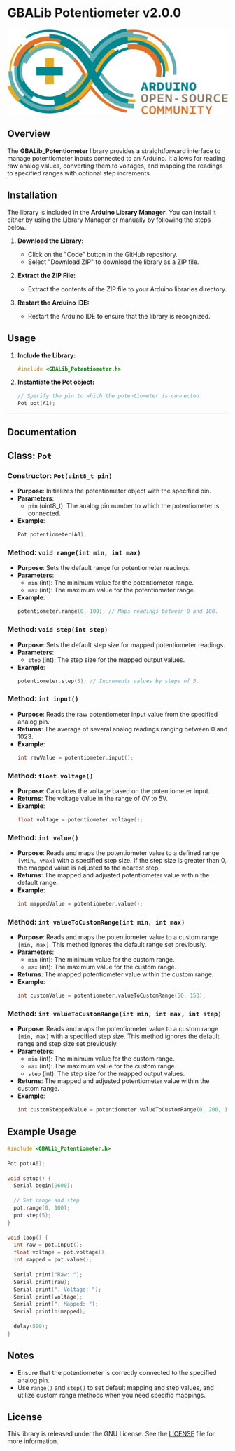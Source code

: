 # GBALib Potentiometer v2.0.0

![Arduino Logo](./extras/ArduinoCommunityLogo.png)

## Overview
The **GBALib_Potentiometer** library provides a straightforward interface to manage potentiometer inputs connected to an Arduino. It allows for reading raw analog values, converting them to voltages, and mapping the readings to specified ranges with optional step increments.


## Installation

The library is included in the **Arduino Library Manager**. You can install it either by using the Library Manager or manually by following the steps below.

1. **Download the Library:**
   - Click on the "Code" button in the GitHub repository.
   - Select "Download ZIP" to download the library as a ZIP file.

2. **Extract the ZIP File:**
   - Extract the contents of the ZIP file to your Arduino libraries directory.

3. **Restart the Arduino IDE:**
   - Restart the Arduino IDE to ensure that the library is recognized.

## Usage

1. **Include the Library:**
   ```cpp
   #include <GBALib_Potentiometer.h>
   ```

2. **Instantiate the Pot object:**
   ```cpp
   // Specify the pin to which the potentiometer is connected
   Pot pot(A1); 
   ```

---

## Documentation
## Class: `Pot`

### Constructor: `Pot(uint8_t pin)`
- **Purpose**: Initializes the potentiometer object with the specified pin.
- **Parameters**:
  - `pin` (uint8_t): The analog pin number to which the potentiometer is connected.
- **Example**:
    ```cpp
    Pot potentiometer(A0);
    ```

### Method: `void range(int min, int max)`
- **Purpose**: Sets the default range for potentiometer readings.
- **Parameters**:
  - `min` (int): The minimum value for the potentiometer range.
  - `max` (int): The maximum value for the potentiometer range.
- **Example**:
    ```cpp
    potentiometer.range(0, 100); // Maps readings between 0 and 100.
    ```

### Method: `void step(int step)`
- **Purpose**: Sets the default step size for mapped potentiometer readings.
- **Parameters**:
  - `step` (int): The step size for the mapped output values.
- **Example**:
    ```cpp
    potentiometer.step(5); // Increments values by steps of 5.
    ```

### Method: `int input()`
- **Purpose**: Reads the raw potentiometer input value from the specified analog pin.
- **Returns**: The average of several analog readings ranging between 0 and 1023.
- **Example**:
    ```cpp
    int rawValue = potentiometer.input();
    ```

### Method: `float voltage()`
- **Purpose**: Calculates the voltage based on the potentiometer input.
- **Returns**: The voltage value in the range of 0V to 5V.
- **Example**:
    ```cpp
    float voltage = potentiometer.voltage();
    ```

### Method: `int value()`
- **Purpose**: Reads and maps the potentiometer value to a defined range `[vMin, vMax]` with a specified step size. If the step size is greater than 0, the mapped value is adjusted to the nearest step.
- **Returns**: The mapped and adjusted potentiometer value within the default range.
- **Example**:
    ```cpp
    int mappedValue = potentiometer.value();
    ```

### Method: `int valueToCustomRange(int min, int max)`
- **Purpose**: Reads and maps the potentiometer value to a custom range `[min, max]`. This method ignores the default range set previously.
- **Parameters**:
  - `min` (int): The minimum value for the custom range.
  - `max` (int): The maximum value for the custom range.
- **Returns**: The mapped potentiometer value within the custom range.
- **Example**:
    ```cpp
    int customValue = potentiometer.valueToCustomRange(50, 150);
    ```

### Method: `int valueToCustomRange(int min, int max, int step)`
- **Purpose**: Reads and maps the potentiometer value to a custom range `[min, max]` with a specified step size. This method ignores the default range and step size set previously.
- **Parameters**:
  - `min` (int): The minimum value for the custom range.
  - `max` (int): The maximum value for the custom range.
  - `step` (int): The step size for the mapped output values.
- **Returns**: The mapped and adjusted potentiometer value within the custom range.
- **Example**:
    ```cpp
    int customSteppedValue = potentiometer.valueToCustomRange(0, 200, 10);
    ```

## Example Usage

```cpp
#include <GBALib_Potentiometer.h>

Pot pot(A0);

void setup() {
  Serial.begin(9600);
  
  // Set range and step
  pot.range(0, 100);
  pot.step(5);
}

void loop() {
  int raw = pot.input();
  float voltage = pot.voltage();
  int mapped = pot.value();
  
  Serial.print("Raw: ");
  Serial.print(raw);
  Serial.print(", Voltage: ");
  Serial.print(voltage);
  Serial.print(", Mapped: ");
  Serial.println(mapped);
  
  delay(500);
}
```

## Notes
- Ensure that the potentiometer is correctly connected to the specified analog pin.
- Use `range()` and `step()` to set default mapping and step values, and utilize custom range methods when you need specific mappings.


## License
This library is released under the GNU License. See the [LICENSE](./LICENSE) file for more information.
